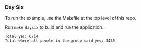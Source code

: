 ### Day Six
To run the example, use the Makefile at the top level of this repo. 

Run `make daysix` to build and run the application.

```
Total yes: 6714
Total where all people in the group said yes: 3435
```